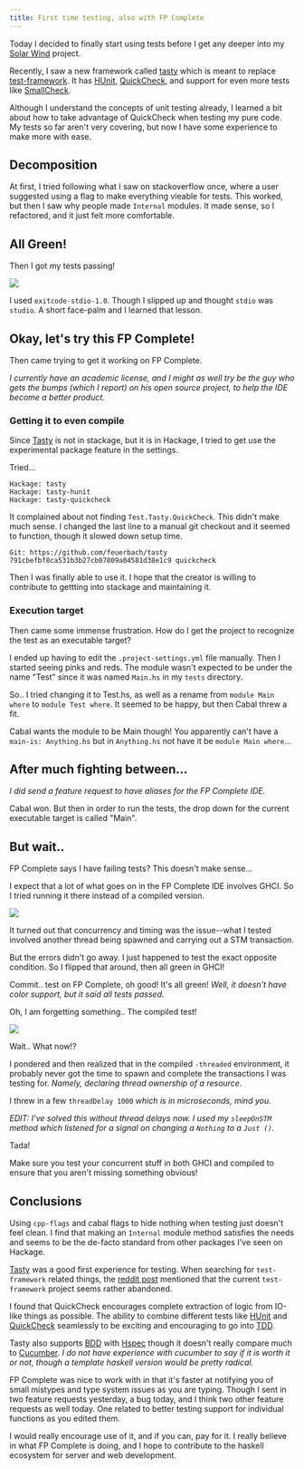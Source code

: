 ```yaml
---
title: First time testing, also with FP Complete
---
```


Today I decided to finally start using tests before
I get any deeper into my [Solar Wind][] project.

Recently, I saw a new framework called [tasty][]
which is meant to replace [test-framework][].
It has [HUnit][], [QuickCheck][], and support for
even more tests like [SmallCheck][].

Although I understand the concepts of unit testing
already, I learned a bit about how to take advantage
of QuickCheck when testing my pure code.
My tests so far aren't very covering, but now I
have some experience to make more with ease.

## Decomposition

At first, I tried following what I saw on
stackoverflow once, where a user suggested
using a flag to make everything vieable for
tests.
This worked, but then I saw why people made
`Internal` modules. It made sense, so I
refactored, and it just felt more comfortable.

## All Green!

Then I got my tests passing!

![](/images/first-tests.png)

I used `exitcode-stdio-1.0`.
Though I slipped up and thought `stdio` was
`studio`. A short face-palm and I learned that
lesson.

## Okay, let's try this FP Complete!

Then came trying to get it working on FP Complete.

*I currently have an academic license, and I might
as well try be the guy who gets the bumps (which I
report) on his open source project, to help the
IDE become a better product.*

### Getting it to even compile

Since [Tasty][] is not in stackage,
but it is in Hackage, I tried to get use the
experimental package feature in the settings.

Tried...

    Hackage: tasty
    Hackage: tasty-hunit
    Hackage: tasty-quickcheck

It complained about not finding `Test.Tasty.QuickCheck`.
This didn't make much sense. I changed the last line
to a manual git checkout and it seemed to function,
though it slowed down setup time.
    
    Git: https://github.com/feuerbach/tasty 791cbefbf8ca531b3b27cb07809a04581d38e1c9 quickcheck

Then I was finally able to use it.
I hope that the creator is willing to contribute
to gettting into stackage and maintaining it.

### Execution target

Then came some immense frustration. How do I get
the project to recognize the test as an executable
target?

I ended up having to edit the `.project-settings.yml`
file manually.
Then I started seeing pinks and reds.
The module wasn't expected to be under the name "Test"
since it was named `Main.hs` in my `tests` directory.

So.. I tried changing it to Test.hs, as well as a rename
from `module Main where` to `module Test where`.
It seemed to be happy, but then Cabal threw a fit.

Cabal wants the module to be Main though!
You apparently can't have a `main-is: Anything.hs` but
in `Anything.hs` not have it be `module Main where`...

## After much fighting between...

*I did send a feature request to have aliases
for the FP Complete IDE.*

Cabal won. But then in order to run the tests,
the drop down for the current executable target is
called "Main".

## But wait..

FP Complete says I have failing tests?
This doesn't make sense...

I expect that a lot of what goes on in the
FP Complete IDE involves GHCI. So I tried
running it there instead of a compiled version.


![](/images/ghci-test-fail.png)

It turned out that concurrency and timing
was the issue--what I tested involved
another thread being spawned and carrying
out a STM transaction.

But the errors didn't go away. I just happened
to test the exact opposite condition.
So I flipped that around, then all green in GHCI!

Commit.. test on FP Complete, oh good! It's
all green! *Well, it doesn't have color support,
but it said all tests passed.*

Oh, I am forgetting something.. The compiled test!

![](/images/compiled-test-fail.png)

Wait.. What now!?

I pondered and then realized that in the
compiled `-threaded` environment, it probably
never got the time to spawn and complete the
transactions I was testing for. *Namely,
declaring thread ownership of a resource.*

I threw in a few `threadDelay 1000`
*which is in microseconds, mind you.*

*EDIT: I've solved this without thread delays now.
I used my `sleepOnSTM` method which listened for a
signal on changing a `Nothing` to a `Just ()`.*

Tada!

Make sure you test your concurrent stuff in both
GHCI and compiled to ensure that you aren't missing
something obvious!

## Conclusions

Using `cpp-flags` and cabal flags to hide nothing
when testing just doesn't feel clean. I find that
making an `Internal` module method satisfies the
needs and seems to be the de-facto standard from
other packages I've seen on Hackage.

[Tasty][] was a good first experience for testing.
When searching for `test-framework` related things,
the [reddit post][reddit] mentioned that the current
`test-framework` project seems rather abandoned.

I found that QuickCheck encourages complete
extraction of logic from IO-like things
as possible.
The ability to combine different tests
like [HUnit][] and [QuickCheck][] seamlessly
to be exciting and encouraging to go into [TDD][].

Tasty also supports [BDD][] with [Hspec][] though
it doesn't really compare much to [Cucumber][].
*I do not have experience with cucumber to say
if it is worth it or not, though a template
haskell version would be pretty radical.*

FP Complete was nice to work with
in that it's faster at notifying you of small mistypes
and type system issues as you are typing.
Though I sent in two feature requests yesterday, a bug
today, and I think two other feature requests as well today.
One related to better testing support for individual
functions as you edited them.

I would really encourage use of it, and if you can,
pay for it.
I really believe in what FP Complete is doing, and
I hope to contribute to the haskell ecosystem for
server and web development.






[tasty]: http://documentup.com/feuerbach/tasty
[solar wind]: /projects/solar-wind.html
[test-framework]: http://hackage.haskell.org/package/test-framework
[hunit]: http://hackage.haskell.org/package/HUnit
[quickcheck]: http://hackage.haskell.org/package/QuickCheck
[smallcheck]: http://hackage.haskell.org/package/smallcheck
[tdd]: http://en.wikipedia.org/wiki/Test-driven_development
[bdd]: http://en.wikipedia.org/wiki/Behavior-driven_development
[hspec]: http://hspec.github.io
[cucumber]: http://cukes.info
[reddit]: http://www.reddit.com/r/haskell/comments/1jr8lb/tasty_a_new_testing_framework_successor_to/
